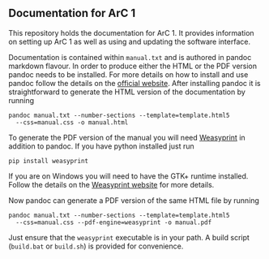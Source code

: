 ## Documentation for ArC 1

This repository holds the documentation for ArC 1. It provides information on
setting up ArC 1 as well as using and updating the software interface.

Documentation is contained within `manual.txt` and is authored in pandoc
markdown flavour. In order to produce either the HTML or the PDF version pandoc
needs to be installed. For more details on how to install and use pandoc follow
the details on the [official website](https://pandoc.org/installing.html).
After installing pandoc it is straightforward to generate the HTML version of
the documentation by running

```
pandoc manual.txt --number-sections --template=template.html5
  --css=manual.css -o manual.html
```

To generate the PDF version of the manual you will need
[Weasyprint](https://weasyprint.org/) in addition to pandoc. If you have python
installed just run

```
pip install weasyprint
```

If you are on Windows you will need to have the GTK+ runtime installed. Follow
the details on the [Weasyprint
website](https://weasyprint.readthedocs.io/en/latest/install.html#windows) for
more details.

Now pandoc can generate a PDF version of the same HTML file by running

```
pandoc manual.txt --number-sections --template=template.html5
  --css=manual.css --pdf-engine=weasyprint -o manual.pdf
```

Just ensure that the `weasyprint` executable is in your path. A build script
(`build.bat` or `build.sh`) is provided for convenience.
